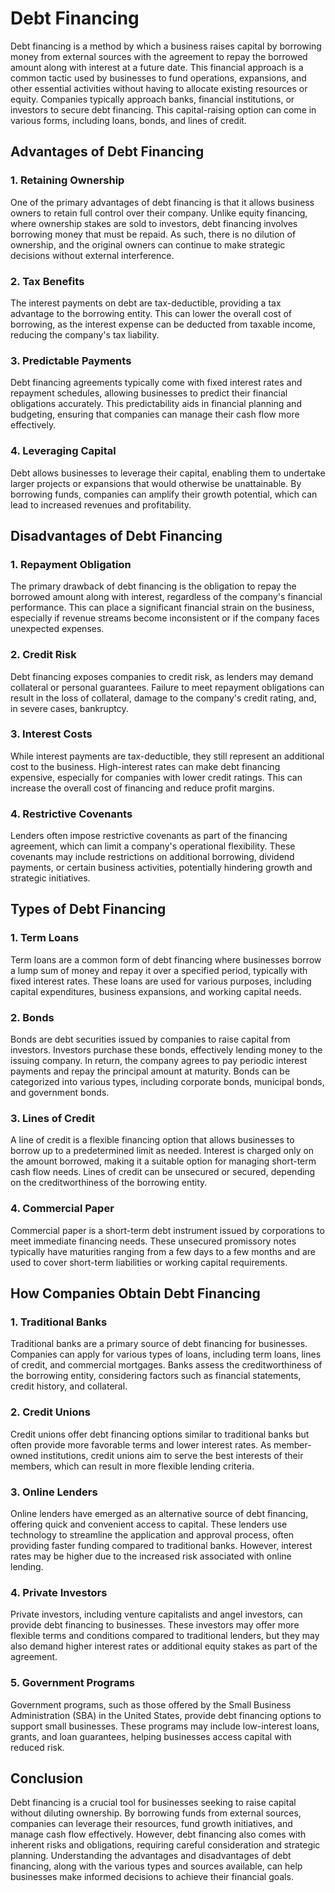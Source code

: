 # Debt Financing

Debt financing is a method by which a business raises capital by borrowing money from external sources with the agreement to repay the borrowed amount along with interest at a future date. This financial approach is a common tactic used by businesses to fund operations, expansions, and other essential activities without having to allocate existing resources or equity. Companies typically approach banks, financial institutions, or investors to secure debt financing. This capital-raising option can come in various forms, including loans, bonds, and lines of credit.

## Advantages of Debt Financing

### 1. Retaining Ownership
One of the primary advantages of debt financing is that it allows business owners to retain full control over their company. Unlike equity financing, where ownership stakes are sold to investors, debt financing involves borrowing money that must be repaid. As such, there is no dilution of ownership, and the original owners can continue to make strategic decisions without external interference.

### 2. Tax Benefits
The interest payments on debt are tax-deductible, providing a tax advantage to the borrowing entity. This can lower the overall cost of borrowing, as the interest expense can be deducted from taxable income, reducing the company's tax liability.

### 3. Predictable Payments
Debt financing agreements typically come with fixed interest rates and repayment schedules, allowing businesses to predict their financial obligations accurately. This predictability aids in financial planning and budgeting, ensuring that companies can manage their cash flow more effectively.

### 4. Leveraging Capital
Debt allows businesses to leverage their capital, enabling them to undertake larger projects or expansions that would otherwise be unattainable. By borrowing funds, companies can amplify their growth potential, which can lead to increased revenues and profitability.

## Disadvantages of Debt Financing

### 1. Repayment Obligation
The primary drawback of debt financing is the obligation to repay the borrowed amount along with interest, regardless of the company's financial performance. This can place a significant financial strain on the business, especially if revenue streams become inconsistent or if the company faces unexpected expenses.

### 2. Credit Risk
Debt financing exposes companies to credit risk, as lenders may demand collateral or personal guarantees. Failure to meet repayment obligations can result in the loss of collateral, damage to the company's credit rating, and, in severe cases, bankruptcy.

### 3. Interest Costs
While interest payments are tax-deductible, they still represent an additional cost to the business. High-interest rates can make debt financing expensive, especially for companies with lower credit ratings. This can increase the overall cost of financing and reduce profit margins.

### 4. Restrictive Covenants
Lenders often impose restrictive covenants as part of the financing agreement, which can limit a company's operational flexibility. These covenants may include restrictions on additional borrowing, dividend payments, or certain business activities, potentially hindering growth and strategic initiatives.

## Types of Debt Financing

### 1. Term Loans
Term loans are a common form of debt financing where businesses borrow a lump sum of money and repay it over a specified period, typically with fixed interest rates. These loans are used for various purposes, including capital expenditures, business expansions, and working capital needs.

### 2. Bonds
Bonds are debt securities issued by companies to raise capital from investors. Investors purchase these bonds, effectively lending money to the issuing company. In return, the company agrees to pay periodic interest payments and repay the principal amount at maturity. Bonds can be categorized into various types, including corporate bonds, municipal bonds, and government bonds.

### 3. Lines of Credit
A line of credit is a flexible financing option that allows businesses to borrow up to a predetermined limit as needed. Interest is charged only on the amount borrowed, making it a suitable option for managing short-term cash flow needs. Lines of credit can be unsecured or secured, depending on the creditworthiness of the borrowing entity.

### 4. Commercial Paper
Commercial paper is a short-term debt instrument issued by corporations to meet immediate financing needs. These unsecured promissory notes typically have maturities ranging from a few days to a few months and are used to cover short-term liabilities or working capital requirements.

## How Companies Obtain Debt Financing

### 1. Traditional Banks
Traditional banks are a primary source of debt financing for businesses. Companies can apply for various types of loans, including term loans, lines of credit, and commercial mortgages. Banks assess the creditworthiness of the borrowing entity, considering factors such as financial statements, credit history, and collateral.

### 2. Credit Unions
Credit unions offer debt financing options similar to traditional banks but often provide more favorable terms and lower interest rates. As member-owned institutions, credit unions aim to serve the best interests of their members, which can result in more flexible lending criteria.

### 3. Online Lenders
Online lenders have emerged as an alternative source of debt financing, offering quick and convenient access to capital. These lenders use technology to streamline the application and approval process, often providing faster funding compared to traditional banks. However, interest rates may be higher due to the increased risk associated with online lending.

### 4. Private Investors
Private investors, including venture capitalists and angel investors, can provide debt financing to businesses. These investors may offer more flexible terms and conditions compared to traditional lenders, but they may also demand higher interest rates or additional equity stakes as part of the agreement.

### 5. Government Programs
Government programs, such as those offered by the Small Business Administration (SBA) in the United States, provide debt financing options to support small businesses. These programs may include low-interest loans, grants, and loan guarantees, helping businesses access capital with reduced risk.

## Conclusion

Debt financing is a crucial tool for businesses seeking to raise capital without diluting ownership. By borrowing funds from external sources, companies can leverage their resources, fund growth initiatives, and manage cash flow effectively. However, debt financing also comes with inherent risks and obligations, requiring careful consideration and strategic planning. Understanding the advantages and disadvantages of debt financing, along with the various types and sources available, can help businesses make informed decisions to achieve their financial goals.